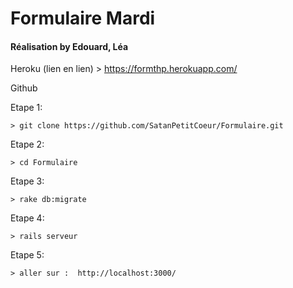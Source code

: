 <h1>Formulaire Mardi</h1>
<h4>Réalisation by Edouard, Léa</h4>

Heroku (lien en lien)
    >  https://formthp.herokuapp.com/

Github

Etape 1:   

    > git clone https://github.com/SatanPetitCoeur/Formulaire.git

Etape 2: 

    > cd Formulaire
    
Etape 3:

    > rake db:migrate 
     
Etape 4:

    > rails serveur
   
Etape 5:  

    > aller sur :  http://localhost:3000/
